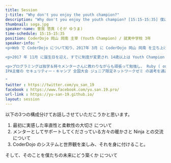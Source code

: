 ```yaml
---
title: Session
j-title: "Why don't you enjoy the youth champion?"
description: "Why don't you enjoy the youth champion? [15:15-15:35] 僕は中学生です。そして、岡山 岡南 道場のチャンピオンをしています。コーダー道場って、このように中学生だろうと主宰者の場を与えてくれるという、独特の柔軟さがあるんです。他にも若い人とプロが真剣かつ率直に交流するなど、素晴らしい特徴が何個もあります。今回は、僕の立場から映るコーダー道場と、僕らの将来についてお話しします。"
thumbnail: soga.jpg
speaker-name: 曽我 悠真 (そが ゆうま)
time-schedule: 15:15-15:35
position: CoderDojo 岡山 岡南 主宰 (Youth Champion) / 就実中学校 3年
speaker-info: "
<p>Web で CoderDojo について知り、2017年 3月 に CoderDojo 岡山 岡南 を立ち上げる。（当時はまだ18才以下は主宰になれなかったため、祖父を主宰にたて、自らは代表代理として活動。）</p>

<p>2017 年 11月 に誕生日を迎え、すでに制度が変更され 14歳以上は Youth Champion として活動できるようになっていたため Youth Champion として活動を継続。<br>参加者数は右肩上がりで、岡山県内にも 2つ Dojoが増え、現在は県内 3Dojo で連携して活動中。</p>

<p>プログラミングは独学＆時々メンターさんに教わりながらも頑張って勉強し、 Ruby ( on Rails など ) で Web サービスや CoderDojo 岡山 岡南 のHP、ブログCMS 制作中です。<br>
IPA主催の セキュリティー・キャンプ 全国大会 ジュニア限定ネットワークゼミ の選考を通過したため、今年 8月に参加する予定です。</p>

"
twitter : https://twitter.com/yu_san_19
facebook : https://www.facebook.com/yu.san.19.pro/
url-link : https://yu-san-19.github.io/
layout: session
---
```


<p>以下の3つの構成分けてお話しさせていただこうかと思います。</p>

<ol>
<li>最初に実感した率直性と柔軟性の大切さ について</li>
<li>メンターとしてサポートしてくださっている方々の暖かさと Ninja との交流 について</li>
<li>CoderDojo のシステムと世界観を楽しみ、それを身に付けること。</li>
</ol>

<p>そして、そのことを僕たちの未来にどう築くか について</p>
